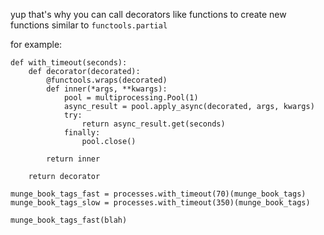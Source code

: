 yup that's why you can call decorators like functions to create new functions similar to `functools.partial`

for example:


    def with_timeout(seconds):
        def decorator(decorated):
            @functools.wraps(decorated)
            def inner(*args, **kwargs):
                pool = multiprocessing.Pool(1)
                async_result = pool.apply_async(decorated, args, kwargs)
                try:
                    return async_result.get(seconds)
                finally:
                    pool.close()

            return inner

        return decorator

    munge_book_tags_fast = processes.with_timeout(70)(munge_book_tags)
    munge_book_tags_slow = processes.with_timeout(350)(munge_book_tags)

    munge_book_tags_fast(blah)
